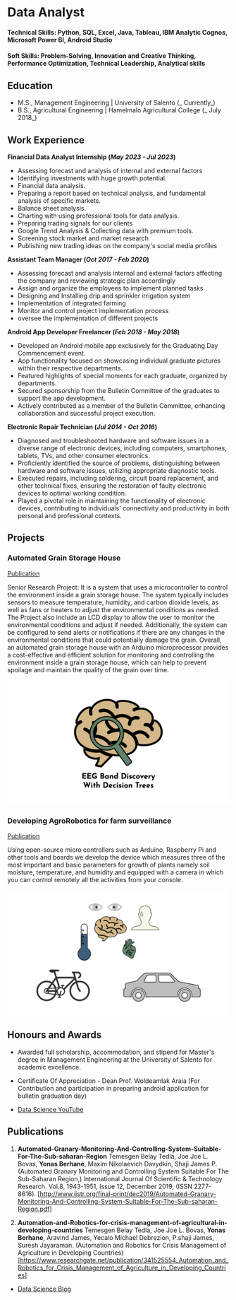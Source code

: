 # Data Analyst 

#### Technical Skills: Python, SQL, Excel, Java, Tableau, IBM Analytic Cognos, Microsoft Power BI, Android Studio
#### Soft Skills:      Problem-Solving, Innovation and Creative Thinking, Performance Optimization, Technical Leadership, Analytical skills                           

## Education							       		
- M.S., Management Engineering	 | University of Salento          (_  Currently_)	 			        		
- B.S., Agricultural Engineering | Hamelmalo Agricultural College (_  July 2018_)

## Work Experience

**Financial Data Analyst Internship (_May 2023 - Jul 2023_)**
- Assessing forecast and analysis of internal and external factors
- Identifying investments with huge growth potential.
- Financial data analysis.
- Preparing a report based on technical analysis, and fundamental analysis of specific markets.
- Balance sheet analysis.
- Charting with using professional tools for data analysis.
- Preparing trading signals for our clients
- Google Trend Analysis & Collecting data with premium tools.
- Screening stock market and market research
- Publishing new trading ideas on the company's social media profiles

**Assistant Team Manager (_Oct 2017 - Feb 2020_)**
- Assessing forecast and analysis internal and external factors affecting the company 
  and reviewing strategic plan accordingly
- Assign and organize the employees to implement planned tasks
- Designing and Installing drip and sprinkler irrigation system
- Implementation of integrated farming
- Monitor and control project implementation process
- oversee the implementation of different projects

**Android App Developer Freelancer (_Feb 2018 - May 2018_)**
- Developed an Android mobile app exclusively for the Graduating Day Commencement event.
- App functionality focused on showcasing individual graduate pictures within their 
  respective departments.
- Featured highlights of special moments for each graduate, organized by departments.
- Secured sponsorship from the Bulletin Committee of the graduates to support the app 
  development.
- Actively contributed as a member of the Bulletin Committee, enhancing collaboration 
  and successful project execution.

**Electronic Repair Technician (_Jul 2014 - Oct 2016_)**
- Diagnosed and troubleshooted hardware and software issues in a diverse range of 
  electronic devices, including computers, smartphones, tablets, TVs, and other consumer 
  electronics.
- Proficiently identified the source of problems, distinguishing between hardware and 
  software issues, utilizing appropriate diagnostic tools.
- Executed repairs, including soldering, circuit board replacement, and other technical 
  fixes, ensuring the restoration of faulty electronic devices to optimal working 
  condition.
- Played a pivotal role in maintaining the functionality of electronic devices, 
  contributing to individuals' connectivity and productivity in both personal and 
  professional contexts.
  
## Projects
### Automated Grain Storage House
[Publication](https://www.mdpi.com/1424-8220/22/8/3048)

Senior Research Project: It is a system that uses a microcontroller to control the environment inside a grain storage house. The system typically includes sensors to measure temperature, humidity, and carbon dioxide levels, as well as fans or heaters to adjust the environmental conditions as needed. The Project also include an LCD display to allow the user to monitor the environmental conditions and adjust if needed. Additionally, the system can be configured to send alerts or notifications if there are any changes in the environmental conditions that could potentially damage the grain.
Overall, an automated grain storage house with an Arduino microprocessor provides a cost-effective and efficient solution for monitoring and controlling the environment inside a grain storage house, which can help to prevent spoilage and maintain the quality of the grain over time. 


![EEG Band Discovery](/assets/img/eeg_band_discovery.jpeg)

### Developing AgroRobotics for farm surveillance
[Publication]()

Using open-source micro controllers such as Arduino, Raspberry Pi and other tools and boards we develop the device which measures three of the most important and basic parameters for growth of plants namely soil moisture, temperature, and humidity and equipped with a camera in which you can control remotely all the activities from your console.          

![Bike Study](/assets/img/bike_study.jpeg)

## Honours and Awards 
- Awarded full scholarship, accommodation, and stipend for Master's degree in Management 
  Engineering at the University of Salento for academic excellence.
- Certificate Of Appreciation - Dean Prof. Woldeamlak Araia (For Contribution and 
  participation in preparing android application for bulletin graduation day)


- [Data Science YouTube]()

## Publications
1. **Automated-Granary-Monitoring-And-Controlling-System-Suitable-For-The-Sub-saharan-Region**
Temesgen Belay Tedla, Joe Joe L. Bovas, **Yonas Berhane**, Maxim Nikolaevich Davydkin, Shaji James P. (Automated Granary Monitoring and Controlling System Suitable For The Sub-Saharan Region,) International Journal Of Scientific & Technology Research. Vol.8, 1943-1951, Issue 12, December 2019, (ISSN 2277-8616).
[http://www.ijstr.org/final-print/dec2019/Automated-Granary-Monitoring-And-Controlling-System-Suitable-For-The-Sub-saharan-Region.pdf]

2. **Automation-and-Robotics-for-crisis-management-of-agricultural-in-developing-countries**
Temesgen Belay Tedla, Joe Joe L. Bovas, **Yonas Berhane**, Aravind James, Yecalo Michael Debrezion, P.shaji James, Suresh Jayaraman. (Automation and Robotics for Crisis Management of Agriculture in Developing Countries)
[https://www.researchgate.net/publication/341525554_Automation_and_Robotics_for_Crisis_Management_of_Agriculture_in_Developing_Countries]    


- [Data Science Blog]()
